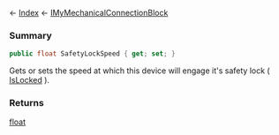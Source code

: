 ← [Index](Api-Index) ← [IMyMechanicalConnectionBlock](Sandbox.ModAPI.Ingame.IMyMechanicalConnectionBlock)

### Summary

```csharp
public float SafetyLockSpeed { get; set; }
```

Gets or sets the speed at which this device will engage it's safety lock ( [IsLocked](Sandbox.ModAPI.Ingame.IMyMechanicalConnectionBlock.IsLocked) ).

### Returns

[float](https://docs.microsoft.com/en-us/dotnet/api/system.single?view=netframework-4.6)

